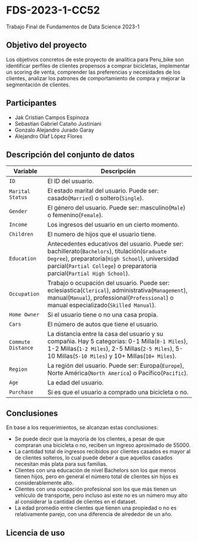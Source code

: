 # FDS-2023-1-CC52
Trabajo Final de Fundamentos de Data Science 2023-1

## Objetivo del proyecto
Los objetivos concretos de este proyecto de analítica para Peru_bike son identificar perfiles de clientes propensos a comprar bicicletas, implementar un scoring de venta, comprender las preferencias y necesidades de los clientes, analizar los patrones de comportamiento de compra y mejorar la segmentación de clientes.

## Participantes
- Jak Cristian Campos Espinoza
- Sebastian Gabriel Cataño Justiniani
- Gonzalo Alejandro Jurado Garay
- Alejandro Olaf López Flores

## Descripción del conjunto de datos
| Variable | Descripción |
| --- | --- |
| `ID` | El ID del usuario. |
| `Marital Status` | El estado marital del usuario. Puede ser: casado(`Married`) o soltero(`Single`). |
| `Gender` | El género del usuario. Puede ser: masculino(`Male`) o femenino(`Female`). |
| `Income` | Los ingresos del usuario en un cierto momento. |
| `Children` | El numero de hijos que el usuario tiene. |
| `Education` | Antecedentes educativos del usuario. Puede ser: bachillerato(`Bachelors`), titulación(`Graduate Degree`), preparatoria(`High School`), universidad parcial(`Partial College`) o preparatoria parcial(`Partial High School`). |
| `Occupation` | Trabajo o ocupación del usuario. Puede ser: eclesiastica(`Clerical`), administrativa(`Management`), manual(`Manual`), professional(`Professional`) o manual especializado(`Skilled Manual`). |
| `Home Owner` | Si el usuario tiene o no una casa propia. |
| `Cars` | El número de autos que tiene el usuario. |
| `Commute Distance` | La distancia entre la casa del usuario y su compañia. Hay 5 categorias: 0-1 Milla(`0-1 Miles`), 1-2 Millas(`1-2 Miles`), 2-5 Millas(`2-5 Miles`), 5-10 Millas(`5-10 Miles`) y 10+ Millas(`10+ Miles`). |
| `Region` | La región del usuario. Puede ser: Europa(`Europe`), Norte América(`North America`) o Pacífico(`Pacific`). |
| `Age` | La edad del usuario. |
| `Purchase` | Si es que el usuario a comprado una bicicleta o no. |

## Conclusiones

En base a los requerimientos, se alcanzan estas conclusiones:

- Se puede decir que la mayoría de los clientes, a pesar de que compraran una bicicleta o no, reciben un ingreso aproximado de 55000.
- La cantidad total de ingresos recibidos por clientes casados es mayor al de clientes solteros, lo cual puede deber a que aquellos casados necesitan más plata para sus familias.
- Clientes con una educación de nivel Bachelors son los que menos tienen hijos, pero en general el número total de clientes sin hijos es considerablemente alto.
- Clientes con una ocupación profesional son los que más tienen un vehículo de transporte, pero incluso así este no es un número muy alto al considerar la cantidad de clientes en el dataset.
- La edad promedio entre clientes que tienen una propiedad o no es relativamente parejo, con una diferencia de alrededor de un año.

## Licencia de uso

